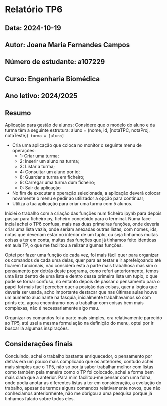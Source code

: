 # Relatório TP6
## Data: 2024-10-19
## Autor: Joana Maria Fernandes Campos
## Número de estudante: a107229
## Curso: Engenharia Biomédica
## Ano letivo: 2024/2025

## Resumo
Aplicação para gestão de alunos:
Considere que o modelo do aluno e da turma têm a seguinte estrutura:
aluno = (nome, id, [notaTPC, notaProj, notaTeste])`
turma = [aluno]`
* Cria uma aplicação que coloca no monitor o seguinte menu de operações:
    - 1: Criar uma turma;
    - 2: Inserir um aluno na turma;
    - 3: Listar a turma;
    - 4: Consultar um aluno por id;
    - 8: Guardar a turma em ficheiro;
    - 9: Carregar uma turma dum ficheiro;
    - 0: Sair da aplicação
* No fim de executar a operação selecionada, a aplicação deverá colocar novamente o menu e pedir ao utilizador a opção para continuar;
* Utiliza a tua aplicação para criar uma turma com 5 alunos.

Iniciei o trabalho com a criação das funções num ficheiro ipynb para depois passar para ficheiro py, ficheiro concebido para o terminal. Numa face incial achei o TP6 confusa, mais nas duas primeiras funções, onde deveria criar uma lista vazia, onde seriam anexadas outras listas, com nomes, ids, notas que deveriam estar no interior de um tuplo, ou seja tinhamos muitas coisas a ter em conta, muitas das funções que já tinhamos feito identicas em aula TP, o que me facilitou a relizar algumas funções.

Optei por fazer uma função de cada vez, foi mais fácil quer para organizar os comandos de cada uma delas, quer para as testar e ir aprefeiçoando até ficarem funcionais, não considero esta a parte mais trabalhosa mas sim o pensamento por detrás deste programa, como referi anteriormente, temos uma lista dentro de uma lista e dentro dessa primeira lista um tuplo, o que pode se tornar confuso, no entanto depois de passar o pensamento para o papel foi mais facil perceber quer a posição das coisas, quer a lógica que deveria ser usada, acho importante destacar que nas últimas aulas houve um aumento alucinante na fasquia, inicialmente trabalhavamos só com prints etc, agora encontramo-nos a trabalhar com coisas bem mais complexas, não é necessariamente algo mau.

Organizar os comandos foi a parte mais simples, era relativamente parecido ao TP5, até usei a mesma formulação na definição do menu, optei por ir buscar lá algumas inspirações.

## Considerações finais
Concluindo, achei o trabalho bastante enriquecedor, o pensamento por detrás era um pouco mais complicado que os anteriores, contudo achei mais simples que o TP5, não só por já saber trabalhar melhor com listas como também pela maneira como o TP foi colocado, achei a forma bem mais clara que a anterior.
Para mim facilitou-me pensar com uma folha, onde podia anotar as diferentes listas a ter em consideração, a evolução do trabalho, apesar de termos alguns comandos relativamente novos, que não conheciamos anteriormente, não me obrigou a uma pesquisa porque já tinhamos falado sobre todos eles.